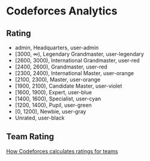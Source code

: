 # Codeforces Analytics


## Rating

- admin, Headquarters, user-admin
- [3000, $\infty$), Legendary Grandmaster, user-legendary
- [2600, 3000), International Grandmaster, user-red
- [2400, 2600), Grandmaster, user-red
- [2300, 2400), International Master, user-orange
- [2100, 2300), Master, user-orange
- [1900, 2100), Candidate Master, user-violet
- [1600, 1900), Expert, user-blue
- [1400, 1600), Specialist, user-cyan
- [1200, 1400), Pupil, user-green
- [0, 1200), Newbie, user-gray
- Unrated, user-black

## Team Rating

[How Codeforces calculates ratings for teams](https://codeforces.cc/blog/entry/16986)
